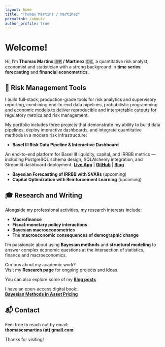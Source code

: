 ```yaml
---
layout: home
title: "Thomas Martins / Martinez"
permalink: /about/
author_profile: true
---
```


# Welcome!

Hi, I’m **Thomas Martins 🇧🇷 / Martinez 🇪🇸**,
a quantitative risk analyst, economist and statistician with a strong background in **time series forecasting** and **financial econometrics**.

## 🧰 Risk Management Tools

I build full-stack, production-grade tools for risk analytics and supervisory reporting, combining end-to-end data pipelines, probabilistic programming and economic models to deliver reproducible and interpretable outputs for regulatory metrics and risk management.

My portfolio includes three projects that demonstrate my ability to build data pipelines, deploy interactive dashboards, and integrate quantitative methods in a modern risk infrastructure:

- **Basel III Risk Data Pipeline & Interactive Dashboard**

An end-to-end platform for Basel III liquidity, capital, and IRRBB metrics — including PostgreSQL schema design, SQLAlchemy integration, and Streamlit dashboard deployment.
[**Live App**](https://basel-risk-pipeline-tmartins.streamlit.app/) | [**GitHub**](https://github.com/thomasmartins/basel-risk-pipeline) | [**Blog**](/posts/2025-08-06-risk-dashboard)

- **Bayesian Forecasting of IRRBB with SVARs** (upcoming)
- **Capital Optimization with Reinforcement Learning** (upcoming)

## 🎓 Research and Writing

Alongside my professional activities, my research interests include:

- **Macrofinance**
- **Fiscal-monetary policy interactions**
- **Bayesian macroeconometrics**
- The **macroeconomic consequences of demographic change**

I’m passionate about using **Bayesian methods** and **structural modeling** to answer complex economic questions at the intersection of statistics, finance and macroeconomics.

Curious about my academic work?  
Visit my [**Research page**](/research/) for ongoing projects and ideas.

You can also explore some of my [**Blog posts**](/posts/)

I have an open-access digital book:  
[**Bayesian Methods in Asset Pricing**](https://thomasmartins.github.io/BAP_book/)

## 📬 Contact

Feel free to reach out by email:  
**[thomascsmartins (at) gmail.com](mailto:thomascsmartins@gmail.com)**

Thanks for visiting!
